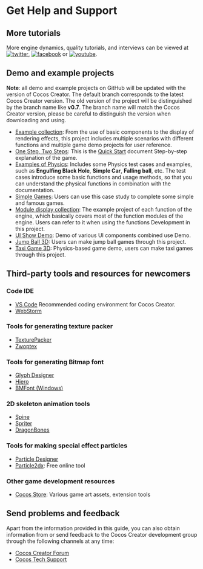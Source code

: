 # Get Help and Support

## More tutorials

More engine dynamics, quality tutorials, and interviews can be viewed at [![twitter](support/twitter.png)](https://twitter.com/cocos2dx), [![facebook](support/facebook.png)](https://www.facebook.com/cocos2dx/) or [![youtube](support/youtube.png)](https://www.youtube.com/c/CocosEngine/videos).

## Demo and example projects

**Note**: all demo and example projects on GitHub will be updated with the version of Cocos Creator. The default branch corresponds to the latest Cocos Creator version. The old version of the project will be distinguished by the branch name like **v0.7**. The branch name will match the Cocos Creator version, please be careful to distinguish the version when downloading and using.

- [Example collection](https://github.com/cocos/cocos-example-projects): From the use of basic components to the display of rendering effects, this project includes multiple scenarios with different functions and multiple game demo projects for user reference.
- [One Step, Two Steps](https://github.com/cocos-creator/tutorial-mind-your-step-3d): This is the [Quick Start](../getting-started/first-game/index.md) document Step-by-step explanation of the game.
- [Examples of Physics](https://github.com/cocos/cocos-example-projects/tree/v3.6/physics-3d): Includes some Physics test cases and examples, such as **Engulfing Black Hole**, **Simple Car**, **Falling ball**, etc. The test cases introduce some basic functions and usage methods, so that you can understand the physical functions in combination with the documentation.
- [Simple Games](https://github.com/cocos/cocos-example-projects/tree/v3.6/simple-games): Users can use this case study to complete some simple and famous games.
- [Module display collection](https://github.com/cocos/cocos-test-projects): The example project of each function of the engine, which basically covers most of the function modules of the engine. Users can refer to it when using the functions Development in this project.
- [UI Show Demo](https://github.com/cocos/cocos-example-ui/): Demo of various UI components combined use Demo.
- [Jump Ball 3D](https://github.com/cocos/cocos-example-ball): Users can make jump ball games through this project.
- [Taxi Game 3D](https://github.com/cocos/cocos-tutorial-taxi-game): Physics-based game demo, users can make taxi games through this project.

## Third-party tools and resources for newcomers

### Code IDE

- [VS Code](https://code.visualstudio.com/) Recommended coding environment for Cocos Creator.
- [WebStorm](https://www.jetbrains.com/webstorm/)

### Tools for generating texture packer

- [TexturePacker](https://www.codeandweb.com/texturepacker)
- [Zwoptex](https://zwopple.com/zwoptex/)

### Tools for generating Bitmap font

- [Glyph Designer](https://71squared.com/glyphdesigner)
- [Hiero](https://github.com/libgdx/libgdx/wiki/Hiero)
- [BMFont (Windows)](http://www.angelcode.com/products/bmfont/)

### 2D skeleton animation tools

- [Spine](http://www.esotericsoftware.com)
- [Spriter](http://brashmonkey.com/)
- [DragonBones](http://dragonbones.github.io/)

### Tools for making special effect particles

- [Particle Designer](http://particledesigner.71squared.com/)
- [Particle2dx](http://www.effecthub.com/particle2dx): Free online tool

### Other game development resources

- [Cocos Store](https://store.cocos.com/): Various game art assets, extension tools

## Send problems and feedback

Apart from the information provided in this guide, you can also obtain information from or send feedback to the Cocos Creator development group through the following channels at any time:

- [Cocos Creator Forum](https://discuss.cocos2d-x.org/c/33)
- [Cocos Tech Support](https://www.cocos.com/en/support)
<!-- - QQ group: 738190852-->
